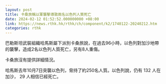 ```yaml
---
layout: post
title: 卡桑旅稱以軍襲擊導致兩名以色列人質死亡
date: 2024-02-12 01:52:52.000000000 +08:00
link: https://news.rthk.hk/rthk/ch/component/k2/1740122-20240212.htm
categories: rthk
---
```


巴勒斯坦武裝組織哈馬斯屬下派別卡桑旅說，在過去96小時，以色列對加沙地帶的襲擊，造成2名以色列人質死亡，另有8人重傷。

卡桑旅沒有提供詳細情況。

哈馬斯去年10月7日突襲以色列，脅持了約250名人質。以色列說，仍有 132 人在加沙， 29 人相信已經死亡。
